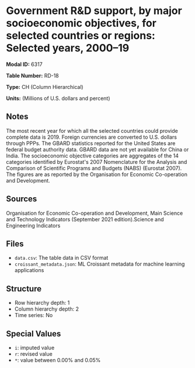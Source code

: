 # Government R&D support, by major socioeconomic objectives, for selected countries or regions: Selected years, 2000&#8211;19

**Modal ID:** 6317

**Table Number:** RD-18

**Type:** CH (Column Hierarchical)

**Units:** (Millions of U.S. dollars and percent)

## Notes

The most recent year for which all the selected countries could provide complete data is 2019. Foreign currencies are converted to U.S. dollars through PPPs. The GBARD statistics reported for the United States are federal budget authority data. GBARD data are not yet available for China or India. The socioeconomic objective categories are aggregates of the 14 categories identified by Eurostat's 2007 Nomenclature for the Analysis and Comparison of Scientific Programs and Budgets (NABS) (Eurostat 2007). The figures are as reported by the Organisation for Economic Co-operation and Development.

## Sources

Organisation for Economic Co-operation and Development, Main Science and Technology Indicators (September 2021 edition).Science and Engineering Indicators

## Files

- `data.csv`: The table data in CSV format
- `croissant_metadata.json`: ML Croissant metadata for machine learning applications

## Structure

- Row hierarchy depth: 1
- Column hierarchy depth: 2
- Time series: No

## Special Values

- `i`: imputed value
- `r`: revised value
- `*`: value between 0.00% and 0.05%
